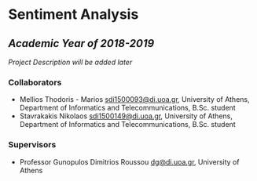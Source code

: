 # Sentiment Analysis

## _Academic Year of 2018-2019_

<i> Project Description will be added later </i>

### Collaborators

* Mellios Thodoris - Marios <sdi1500093@di.uoa.gr>, University of Athens, Department of Informatics and Telecommunications, B.Sc. student
* Stavrakakis Nikolaos <sdi1500149@di.uoa.gr>, University of Athens, Department of Informatics and Telecommunications, B.Sc. student

### Supervisors

* Professor Gunopulos Dimitrios Roussou <dg@di.uoa.gr>, University of Athens
